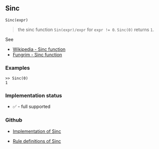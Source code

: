 ## Sinc

```
Sinc(expr)
```

> the sinc function `Sin(expr)/expr` for `expr != 0`. `Sinc(0)` returns `1`.
 
See
* [Wikipedia - Sinc function](https://en.wikipedia.org/wiki/Sinc_function)
* [Fungrim - Sinc function](http://fungrim.org/topic/Sinc_function/)

### Examples

```
>> Sinc(0)
1
```






### Implementation status

* &#x2705; - full supported

### Github

* [Implementation of Sinc](https://github.com/axkr/symja_android_library/blob/master/symja_android_library/matheclipse-core/src/main/java/org/matheclipse/core/builtin/ExpTrigsFunctions.java#L3041) 

* [Rule definitions of Sinc](https://github.com/axkr/symja_android_library/blob/master/symja_android_library/rules/SincRules.m) 
